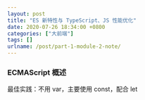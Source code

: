```yaml
---
layout: post
title: "ES 新特性与 TypeScript、JS 性能优化"
date: 2020-07-26 18:34:00 +0800
categories: ["大前端"]
tags: []
urlname: /post/part-1-module-2-note/
---
```


### ECMAScript 概述

最佳实践：不用 var，主要使用 const，配合 let
